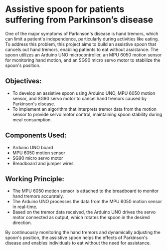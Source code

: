 # Assistive spoon for patients suffering from Parkinson’s disease

One of the major symptoms of Parkinson's disease is hand tremors, which can limit a patient's independence, particularly during activities like eating. To address this problem, this project aims to build an assistive spoon that cancels out hand tremors, enabling patients to eat without assistance. The spoon utilizes an Arduino UNO microcontroller, an MPU 6050 motion sensor for monitoring hand motion, and an SG90 micro servo motor to stabilize the spoon's position.


## Objectives:

- To develop an assistive spoon using Arduino UNO, MPU 6050 motion sensor, and SG90 servo motor to cancel hand tremors caused by Parkinson's disease.
- To implement an algorithm that interprets tremor data from the motion sensor to provide servo motor control, maintaining spoon stability during meal consumption.

## Components Used:

- Arduino UNO board
- MPU 6050 motion sensor
- SG90 micro servo motor
- Breadboard and jumper wires



## Working Principle:

- The MPU 6050 motion sensor is attached to the breadboard to monitor hand tremors accurately.
- The Arduino UNO processes the data from the MPU 6050 motion sensor in real-time.
- Based on the tremor data received, the Arduino UNO drives the servo motor connected as output, which rotates the spoon in the desired direction.


By continuously monitoring the hand tremors and dynamically adjusting the spoon's position, the assistive spoon helps the effects of Parkinson's disease and enables individuals to eat without the need for assistance.